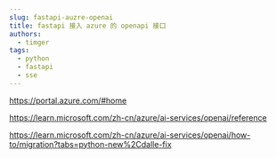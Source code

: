 ```yaml
---
slug: fastapi-auzre-openai
title: fastapi 接入 azure 的 openapi 接口
authors:
  - timger
tags:
  - python
  - fastapi
  - sse
---
```

https://portal.azure.com/#home

https://learn.microsoft.com/zh-cn/azure/ai-services/openai/reference


https://learn.microsoft.com/zh-cn/azure/ai-services/openai/how-to/migration?tabs=python-new%2Cdalle-fix